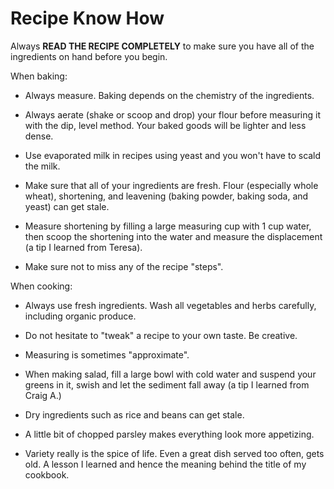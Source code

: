 # Recipe Know How

Always **READ THE RECIPE COMPLETELY** to make sure you have all of the ingredients on hand before
you begin.

When baking:

- Always measure. Baking depends on the chemistry of the ingredients.

- Always aerate (shake or scoop and drop) your flour before measuring it with the dip, level method.
  Your baked goods will be lighter and less dense.

- Use evaporated milk in recipes using yeast and you won't have to scald the milk.

- Make sure that all of your ingredients are fresh. Flour (especially whole wheat), shortening, and
  leavening (baking powder, baking soda, and yeast) can get stale.

- Measure shortening by filling a large measuring cup with 1 cup water, then scoop the shortening
  into the water and measure the displacement (a tip I learned from Teresa).

- Make sure not to miss any of the recipe "steps".

When cooking:

- Always use fresh ingredients. Wash all vegetables and herbs carefully, including organic produce.

- Do not hesitate to "tweak" a recipe to your own taste. Be creative.

- Measuring is sometimes "approximate".

- When making salad, fill a large bowl with cold water and suspend your greens in it, swish and let
  the sediment fall away (a tip I learned from Craig A.)

- Dry ingredients such as rice and beans can get stale.

- A little bit of chopped parsley makes everything look more appetizing.

- Variety really is the spice of life. Even a great dish served too often, gets old. A lesson I
  learned and hence the meaning behind the title of my cookbook.
